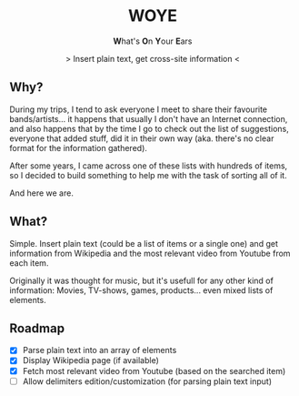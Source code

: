 <h1 align="center">WOYE</h1>
<p align="center"><strong>W</strong>hat's <strong>O</strong>n <strong>Y</strong>our <strong>E</strong>ars</p>
<p align="center">&gt; Insert plain text, get cross-site information &lt;</p>

## Why?
During my trips, I tend to ask everyone I meet to share their favourite bands/artists... it happens that usually I don't have an Internet connection, and also happens that by the time I go to check out the list of suggestions, everyone that added stuff, did it in their own way (aka. there's no clear format for the information gathered).

After some years, I came across one of these lists with hundreds of items, so I decided to build something to help me with the task of sorting all of it.

And here we are.

## What?
Simple. Insert plain text (could be a list of items or a single one) and get information from Wikipedia and the most relevant video from Youtube from each item.

Originally it was thought for music, but it's usefull for any other kind of information: Movies, TV-shows, games, products... even mixed lists of elements.

## Roadmap

- [x] Parse plain text into an array of elements
- [x] Display Wikipedia page (if available)
- [x] Fetch most relevant video from Youtube (based on the searched item)
- [ ] Allow delimiters edition/customization (for parsing plain text input)